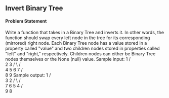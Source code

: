 ## Invert Binary Tree

#### Problem Statement

Write a function that takes in a Binary Tree and inverts it. In other words, the
function should swap every left node in the tree for its corresponding
(mirrored) right node. Each Binary Tree node has a value stored in a property
called "value" and two children nodes stored in properties called "left" and
"right," respectively. Children nodes can either be Binary Tree nodes themselves
or the None (null) value.
Sample input:
1
/ \
 2 3
/ \ / \
 4 5 6 7
/ \
 8 9
Sample output:
1
/ \
 3 2
/ \ / \
 7 6 5 4
/ \
 9 8
